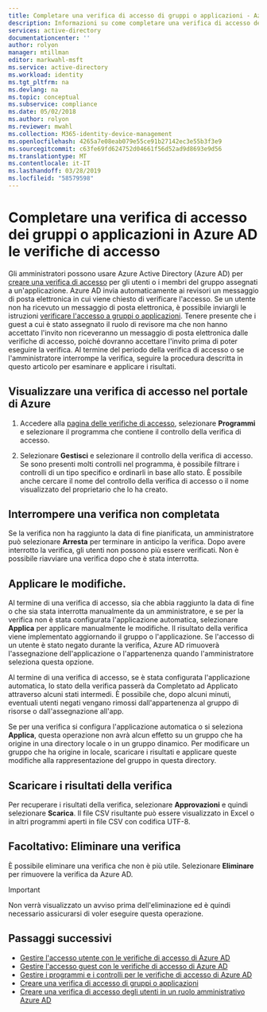 ```yaml
---
title: Completare una verifica di accesso di gruppi o applicazioni - Azure Active Directory | Microsoft Docs
description: Informazioni su come completare una verifica di accesso dei membri del gruppo o l'accesso alle applicazioni in Azure Active Directory le verifiche di accesso.
services: active-directory
documentationcenter: ''
author: rolyon
manager: mtillman
editor: markwahl-msft
ms.service: active-directory
ms.workload: identity
ms.tgt_pltfrm: na
ms.devlang: na
ms.topic: conceptual
ms.subservice: compliance
ms.date: 05/02/2018
ms.author: rolyon
ms.reviewer: mwahl
ms.collection: M365-identity-device-management
ms.openlocfilehash: 4265a7e08eab079e55ce91b27142ec3e55b3f3e9
ms.sourcegitcommit: c63fe69fd624752d04661f56d52ad9d8693e9d56
ms.translationtype: MT
ms.contentlocale: it-IT
ms.lasthandoff: 03/28/2019
ms.locfileid: "58579598"
---
```

# <a name="complete-an-access-review-of-groups-or-applications-in-azure-ad-access-reviews"></a>Completare una verifica di accesso dei gruppi o applicazioni in Azure AD le verifiche di accesso

Gli amministratori possono usare Azure Active Directory (Azure AD) per [creare una verifica di accesso](create-access-review.md) per gli utenti o i membri del gruppo assegnati a un'applicazione. Azure AD invia automaticamente ai revisori un messaggio di posta elettronica in cui viene chiesto di verificare l'accesso. Se un utente non ha ricevuto un messaggio di posta elettronica, è possibile inviargli le istruzioni [verificare l'accesso a gruppi o applicazioni](perform-access-review.md). Tenere presente che i guest a cui è stato assegnato il ruolo di revisore ma che non hanno accettato l'invito non riceveranno un messaggio di posta elettronica dalle verifiche di accesso, poiché dovranno accettare l'invito prima di poter eseguire la verifica. Al termine del periodo della verifica di accesso o se l'amministratore interrompe la verifica, seguire la procedura descritta in questo articolo per esaminare e applicare i risultati.

## <a name="view-an-access-review-in-the-azure-portal"></a>Visualizzare una verifica di accesso nel portale di Azure

1. Accedere alla [pagina delle verifiche di accesso](https://portal.azure.com/#blade/Microsoft_AAD_ERM/DashboardBlade/), selezionare **Programmi** e selezionare il programma che contiene il controllo della verifica di accesso.

2. Selezionare **Gestisci** e selezionare il controllo della verifica di accesso. Se sono presenti molti controlli nel programma, è possibile filtrare i controlli di un tipo specifico e ordinarli in base allo stato. È possibile anche cercare il nome del controllo della verifica di accesso o il nome visualizzato del proprietario che lo ha creato. 

## <a name="stop-a-review-that-hasnt-finished"></a>Interrompere una verifica non completata

Se la verifica non ha raggiunto la data di fine pianificata, un amministratore può selezionare **Arresta** per terminare in anticipo la verifica. Dopo avere interrotto la verifica, gli utenti non possono più essere verificati. Non è possibile riavviare una verifica dopo che è stata interrotta.

## <a name="apply-the-changes"></a>Applicare le modifiche. 

Al termine di una verifica di accesso, sia che abbia raggiunto la data di fine o che sia stata interrotta manualmente da un amministratore, e se per la verifica non è stata configurata l'applicazione automatica, selezionare **Applica** per applicare manualmente le modifiche. Il risultato della verifica viene implementato aggiornando il gruppo o l'applicazione. Se l'accesso di un utente è stato negato durante la verifica, Azure AD rimuoverà l'assegnazione dell'applicazione o l'appartenenza quando l'amministratore seleziona questa opzione. 

Al termine di una verifica di accesso, se è stata configurata l'applicazione automatica, lo stato della verifica passerà da Completato ad Applicato attraverso alcuni stati intermedi. È possibile che, dopo alcuni minuti, eventuali utenti negati vengano rimossi dall'appartenenza al gruppo di risorse o dall'assegnazione all'app.

Se per una verifica si configura l'applicazione automatica o si seleziona **Applica**, questa operazione non avrà alcun effetto su un gruppo che ha origine in una directory locale o in un gruppo dinamico. Per modificare un gruppo che ha origine in locale, scaricare i risultati e applicare queste modifiche alla rappresentazione del gruppo in questa directory.

## <a name="download-the-results-of-the-review"></a>Scaricare i risultati della verifica

Per recuperare i risultati della verifica, selezionare **Approvazioni** e quindi selezionare **Scarica**. Il file CSV risultante può essere visualizzato in Excel o in altri programmi aperti in file CSV con codifica UTF-8.

## <a name="optional-delete-a-review"></a>Facoltativo: Eliminare una verifica
È possibile eliminare una verifica che non è più utile. Selezionare **Eliminare** per rimuovere la verifica da Azure AD.

> [!IMPORTANT]
> Non verrà visualizzato un avviso prima dell'eliminazione ed è quindi necessario assicurarsi di voler eseguire questa operazione.
> 
> 

## <a name="next-steps"></a>Passaggi successivi

- [Gestire l'accesso utente con le verifiche di accesso di Azure AD](manage-user-access-with-access-reviews.md)
- [Gestire l'accesso guest con le verifiche di accesso di Azure AD](manage-guest-access-with-access-reviews.md)
- [Gestire i programmi e i controlli per le verifiche di accesso di Azure AD](manage-programs-controls.md)
- [Creare una verifica di accesso di gruppi o applicazioni](create-access-review.md)
- [Creare una verifica di accesso degli utenti in un ruolo amministrativo Azure AD](../privileged-identity-management/pim-how-to-start-security-review.md)
